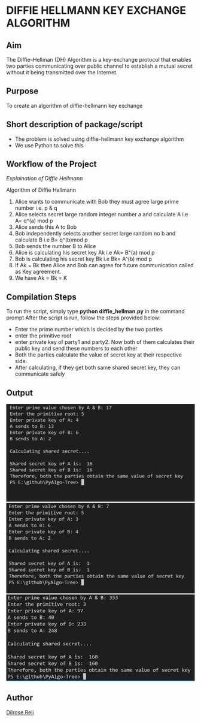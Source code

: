 # DIFFIE HELLMANN KEY EXCHANGE ALGORITHM 

## Aim

The Diffie–Hellman (DH) Algorithm is a key-exchange protocol that enables two parties communicating over public channel to establish a mutual secret without it being transmitted over the Internet. 

## Purpose

To create an algorithm of diffie-hellmann key exchange


## Short description of package/script

- The problem is solved using diffie-hellmann key exchange algorithm
- We use Python to solve this


## Workflow of the Project

*Explaination of Diffie Hellmann*

Algorithm of Diffie Hellmann
1. Alice wants to communicate with Bob they must agree large prime number i.e. p & q
2. Alice selects secret large random integer number a and calculate A i.e A= q^(a) mod p
3. Alice sends this A to Bob
4. Bob independently selects another secret large random no b and calculate B i.e B= q^(b)mod p
5. Bob sends the number B to Alice
6. Alice is calculating his secret key Ak i.e Ak= B^(a) mod p
7. Bob is calculating his secret key Bk i.e Bk= A^(b) mod p
8. If Ak = Bk then Alice and Bob can agree for future communication called as Key agreement.
9. We have Ak = Bk = K


## Compilation Steps
To run the script, simply type **python diffie_hellman.py** in the command prompt
After the script is run, follow the steps provided below:
- Enter the prime number which is decided by the two parties
- enter the primitive root
- enter private key of party1 and party2. Now both of them calculates their public key and send these numbers to each other
- Both the parties calculate the value of secret key at their respective side.
- After calculating, if they get both same shared secret key, they can communicate safely


## Output

<img src="../Diffie_Hellmann/Images/diffie1.PNG">
<img src="../Diffie_Hellmann/Images/diffie2.PNG">
<img src="../Diffie_Hellmann/Images/diffie3.PNG">


## Author

[Dilrose Reji](https://github.com/dilroseR/)